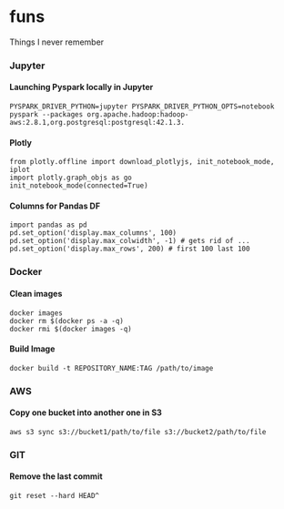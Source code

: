 # funs
Things I never remember

### Jupyter

#### Launching Pyspark locally in Jupyter
```
PYSPARK_DRIVER_PYTHON=jupyter PYSPARK_DRIVER_PYTHON_OPTS=notebook pyspark --packages org.apache.hadoop:hadoop-aws:2.8.1,org.postgresql:postgresql:42.1.3.
```

#### Plotly
```
from plotly.offline import download_plotlyjs, init_notebook_mode, iplot
import plotly.graph_objs as go
init_notebook_mode(connected=True)
```
#### Columns for Pandas DF

```
import pandas as pd
pd.set_option('display.max_columns', 100)
pd.set_option('display.max_colwidth', -1) # gets rid of ...
pd.set_option('display.max_rows', 200) # first 100 last 100
```
### Docker

#### Clean images
```
docker images
docker rm $(docker ps -a -q)
docker rmi $(docker images -q)
```
#### Build Image
```
docker build -t REPOSITORY_NAME:TAG /path/to/image
```
### AWS

#### Copy one bucket into another one in S3
```
aws s3 sync s3://bucket1/path/to/file s3://bucket2/path/to/file
```

### GIT

#### Remove the last commit
```
git reset --hard HEAD^
```
